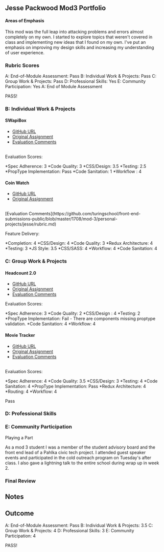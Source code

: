 ## Jesse Packwood Mod3 Portfolio
#### Areas of Emphasis

This mod was the full leap into attacking problems and errors almost completely on my own. I started to explore topics that weren't covered in class and implementing new ideas that I found on my own. I've put an emphasis on improving my design skills and increasing my understanding of user experience.

### Rubric Scores

A: End-of-Module Assessment: Pass
B: Individual Work & Projects: Pass
C: Group Work & Projects: Pass
D: Professional Skills: Yes
E: Community Participation: Yes
A: End of Module Assessment

PASS!

### B: Individual Work & Projects

#### SWapiBox

* [GitHub URL](https://github.com/jessepackwood/swapiBox)
* [Original Assignment](http://frontend.turing.io/projects/swapi-box.html)
* [Evaluation Comments](https://github.com/turingschool/front-end-submissions-public/blob/master/1708/mod-3/swapi/jessie.md)
<br>
Evaluation Scores:

*Spec Adherence: 3
*Code Quality: 3 
*CSS/Design: 3.5
*Testing: 2.5 
*PropType Implementation: Pass
*Code Sanitation: 1 
*Workflow : 4 

#### Coin Watch

* [GitHub URL](https://github.com/jessepackwood/CoinWatch)
* [Original Assignment](http://frontend.turing.io/projects/self-directed-project.html)
<br>
[Evaluation Comments](https://github.com/turingschool/front-end-submissions-public/blob/master/1708/mod-3/personal-projects/jesse/rubric.md)

Feature Delivery:

*Completion: 4
*CSS/Design: 4
*Code Quality: 3
*Redux Architecture: 4
*Testing: 3
*JS Style: 3.5
*CSS/SASS: 4
*Workflow: 4
*Code Sanitation: 4

### C: Group Work & Projects

#### Headcount 2.0

* [GitHub URL](https://github.com/JorgeEdPerezGa/headcount2.0)
* [Original Assignment](https://github.com/turingschool-examples/headcount2.0)
* [Evaluation Comments](https://github.com/turingschool/front-end-submissions-public/blob/master/1708/mod-3/headcount/jesse-jorge/scores.md)

Evaluation Scores:

*Spec Adherence: 3 
*Code Quality: 2 
*CSS/Design : 4 
*Testing: 2 
*PropType Implementation: Fail - There are components missing proptype validation.
*Code Sanitation: 4 
*Workflow: 4 

#### Movie Tracker

* [GitHub URL](https://github.com/katiescruggs/movie-tracker-frontend)
* [Original Assignment](https://github.com/turingschool-examples/movie-tracker)
* [Evaluation Comments](https://github.com/turingschool/front-end-submissions-public/blob/master/1708/mod-3/movie-tracker/katie-jessie.md)
<br>
Evaluation Scores:

*Spec Adherence: 4
*Code Quality: 3.5
*CSS/Design: 3
*Testing: 4
*Code Sanitation: 4
*PropType Implementation: Pass
*Redux Architecture: 4
*Routing: 4
*Workflow: 4

Pass
### D: Professional Skills

### E: Community Participation

Playing a Part

As a mod 3 student I was a member of the student advisory board and the front end lead of a Pahlka civic tech project. I attended guest speaker events and participated in the cold outreach program on Tuesday's after class. I also gave a lightning talk to the entire school during wrap up in week 2. 

### Final Review

## Notes

## Outcome

A: End-of-Module Assessment: Pass
B: Individual Work & Projects: 3.5
C: Group Work & Projects: 4
D: Professional Skills: 3
E: Community Participation: 4

PASS!

